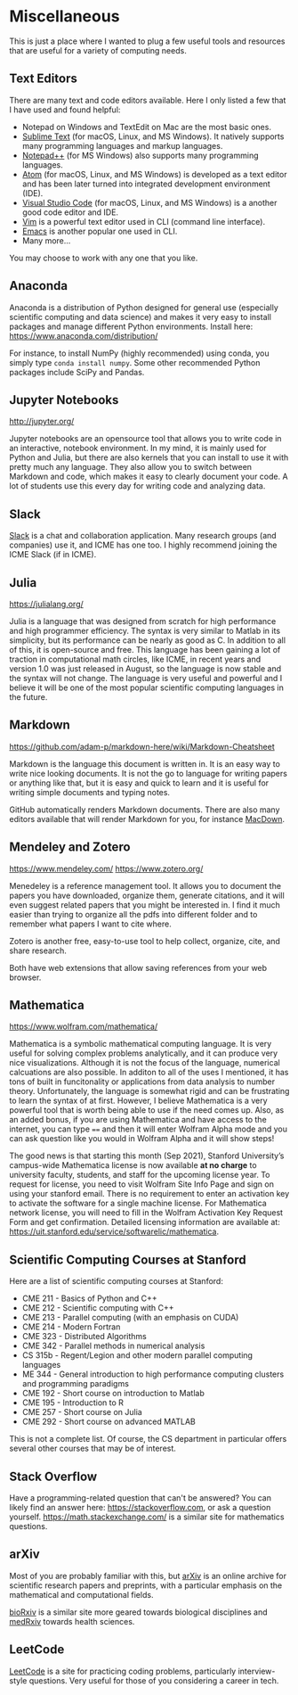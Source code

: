 # Miscellaneous
This is just a place where I wanted to plug a few useful tools and resources that are useful for a variety of computing needs.

## Text Editors
There are many text and code editors available. Here I only listed a few that I have used and found helpful:
* Notepad on Windows and TextEdit on Mac are the most basic ones.
* [Sublime Text](https://www.sublimetext.com/) (for macOS, Linux, and MS Windows). It natively supports many programming languages and markup languages.
* [Notepad++](https://notepad-plus-plus.org/) (for MS Windows) also supports many programming languages.
* [Atom](https://atom.io/) (for macOS, Linux, and MS Windows) is developed as a text editor and has been later turned into integrated development environment (IDE).
* [Visual Studio Code](https://code.visualstudio.com/) (for macOS, Linux, and MS Windows) is a another good code editor and IDE.
* [Vim](https://www.vim.org/) is a powerful text editor used in CLI (command line interface).
* [Emacs](https://www.gnu.org/software/emacs/) is another popular one used in CLI.
* Many more...

You may choose to work with any one that you like. 

## Anaconda

Anaconda is a distribution of Python designed for general use (especially scientific computing and data science) and makes it very easy to install packages and manage different Python environments. Install here: https://www.anaconda.com/distribution/

For instance, to install NumPy (highly recommended) using conda, you simply type `conda install numpy`. Some other recommended Python packages include SciPy and Pandas.

## Jupyter Notebooks
http://jupyter.org/

Jupyter notebooks are an opensource tool that allows you to write code in an interactive, notebook environment. In my mind, it is mainly used for Python and Julia, but there are also kernels that you can install to use it with pretty much any language. They also allow you to switch between Markdown and code, which makes it easy to clearly document your code. A lot of students use this every day for writing code and analyzing data.

## Slack
[Slack](https://slack.com/downloads/) is a chat and collaboration application. Many research groups (and companies) use it, and ICME has one too. I highly recommend joining the ICME Slack (if in ICME).

## Julia
https://julialang.org/

Julia is a language that was designed from scratch for high performance and high programmer efficiency. The syntax is very similar to Matlab in its simplicity, but its performance can be nearly as good as C. In addition to all of this, it is open-source and free. This language has been gaining a lot of traction in computational math circles, like ICME, in recent years and version 1.0 was just released in August, so the language is now stable and the syntax will not change. The language is very useful and powerful and I believe it will be one of the most popular scientific computing languages in the future.

## Markdown
https://github.com/adam-p/markdown-here/wiki/Markdown-Cheatsheet

Markdown is the language this document is written in. It is an easy way to write nice looking documents. It is not the go to language for writing papers or anything like that, but it is easy and quick to learn and it is useful for writing simple documents and typing notes.

GitHub automatically renders Markdown documents. There are also many editors available that will render Markdown for you, for instance [MacDown](https://macdown.uranusjr.com/).

## Mendeley and Zotero
https://www.mendeley.com/ https://www.zotero.org/

Menedeley is a reference management tool. It allows you to document the papers you have downloaded, organize them, generate citations, and it will even suggest related papers that you might be interested in. I find it much easier than trying to organize all the pdfs into different folder and to remember what papers I want to cite where.

Zotero is another free, easy-to-use tool to help collect, organize, cite, and share research.

Both have web extensions that allow saving references from your web browser. 

## Mathematica
https://www.wolfram.com/mathematica/

Mathematica is a symbolic mathematical computing language. It is very useful for solving complex problems analytically, and it can produce very nice visualizations. Although it is not the focus of the language, numerical calcuations are also possible. In additon to all of the uses I mentioned, it has tons of built in funcitonality or applications from data analysis to number theory. Unfortunately, the language is somewhat rigid and can be frustrating to learn the syntax of at first. However, I believe Mathematica is a very powerful tool that is worth being able to use if the need comes up. Also, as an added bonus, if you are using Mathematica and have access to the internet, you can type `==` and then it will enter Wolfram Alpha mode and you can ask question like you would in Wolfram Alpha and it will show steps!

The good news is that starting this month (Sep 2021), Stanford University’s campus-wide Mathematica license is now available **at no charge** to university faculty, students, and staff for the upcoming license year. To request for license, you need to visit Wolfram Site Info Page and sign on using your stanford email. There is no requirement to enter an activation key to activate the software for a single machine license. For Mathematica network license, you will need to fill in the Wolfram Activation Key Request Form and get confirmation. Detailed licensing information are available at: https://uit.stanford.edu/service/softwarelic/mathematica.

## Scientific Computing Courses at Stanford
Here are a list of scientific computing courses at Stanford:
* CME 211 - Basics of Python and C++
* CME 212 - Scientific computing with C++
* CME 213 - Parallel computing (with an emphasis on CUDA)
* CME 214 - Modern Fortran
* CME 323 - Distributed Algorithms
* CME 342 - Parallel methods in numerical analysis
* CS 315b - Regent/Legion and other modern parallel computing languages
* ME 344  - General introduction to high performance computing clusters and programming paradigms
* CME 192 - Short course on introduction to Matlab
* CME 195 - Introduction to R
* CME 257 - Short course on Julia
* CME 292 - Short course on advanced MATLAB

This is not a complete list. Of course, the CS department in particular offers several other courses that may be of interest.

## Stack Overflow
Have a programming-related question that can't be answered? You can likely find an answer here: https://stackoverflow.com, or ask a question yourself. https://math.stackexchange.com/ is a similar site for mathematics questions.

## arXiv
Most of you are probably familiar with this, but [arXiv](https://arxiv.org/) is an online archive for scientific research papers and preprints, with a particular emphasis on the mathematical and computational fields. 

[bioRxiv](https://www.biorxiv.org/) is a similar site more geared towards biological disciplines and [medRxiv](https://www.medrxiv.org/) towards health sciences.

## LeetCode
[LeetCode](https://leetcode.com) is a site for practicing coding problems, particularly interview-style questions. Very useful for those of you considering a career in tech.
